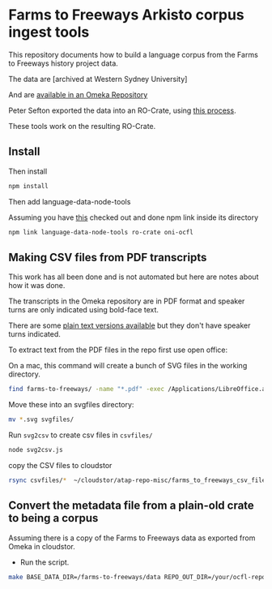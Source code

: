# Farms to Freeways Arkisto corpus ingest tools

This repository documents how to build a language corpus from the Farms to Freeways history project data.

The data are [archived at Western Sydney University]

And are [available in an Omeka Repository](https://omeka.westernsydney.edu.au/farmstofreeways/)

Peter Sefton exported the data into an RO-Crate, using [this process](https://github.com/UTS-eResearch/omeka-datacrate-tools).

These tools work on the resulting RO-Crate.

## Install

Then install
```bash
npm install
```
Then add language-data-node-tools

Assuming you have [this](https://github.com/Language-Research-Technology/language-data-node-tools) checked out and done npm link inside its directory

```bash
npm link language-data-node-tools ro-crate oni-ocfl
```


## Making CSV files from PDF transcripts


This work has all been done and is not automated but here are notes about how it was done.

The transcripts in the Omeka repository are in PDF format and speaker turns are only indicated using bold-face text.

There are some [plain text versions available](https://research-data.westernsydney.edu.au/redbox/verNum1.9/published/detail/97a58f4bfca2c074c2d0e357c1b5d28c/ftf_transcripts_plaintext.zip?preview=true) but they don't have speaker turns indicated.

To extract text from the PDF files in the repo first use open office:

On a mac, this command will create a bunch of SVG files in the working directory.

```bash
find farms-to-freeways/ -name "*.pdf" -exec /Applications/LibreOffice.app/Contents/MacOS/soffice --headless --convert-to svg {} \;
```

Move these into an svgfiles directory:

```bash
mv *.svg svgfiles/
```

Run `svg2csv` to create csv files in `csvfiles/`

```bash
node svg2csv.js
```

copy the CSV files to cloudstor

 ```bash
rsync csvfiles/*  ~/cloudstor/atap-repo-misc/farms_to_freeways_csv_files/ -ruvi
 ```

## Convert the metadata file from a plain-old crate to being a corpus

Assuming there is a copy of the Farms to Freeways data as exported from Omeka in cloudstor.

-  Run the script.

```bash
make BASE_DATA_DIR=/farms-to-freeways/data REPO_OUT_DIR=/your/ocfl-repo BASE_TMP_DIR=/your/temp
```

